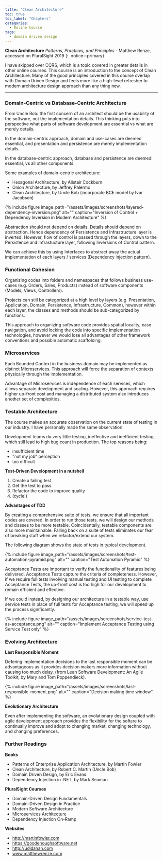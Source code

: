 ```yaml
---
title: "Clean Architecture"
toc: true
toc_label: "Chapters"
categories:
  - Online Course
tags:
  - domain driven design
---
```


**Clean Architecture** *Patterns, Practices, and Principles* - Matthew Renze, accessed on PluralSight 2019
{: .notice--primary}

I have skipped over CQRS, which is a topic covered in greater details in other online courses. This course is an introduction to the concept of Clean Architecture. Many of the good principles covered in this course overlap with Domain Driven Design and feels more like a high-level refresher to modern architecture design approach than any thing new.

___

### Domain-Centric vs Database-Centric Architecture
From Uncle Bob: the first concern of an architect should be the usability of the software, not the implementation details. This thinking puts into perspective what parts of software development are essential vs what are merely details.

In the domain-centric approach, domain and use-cases are deemed essential, and presentation and persistence are merely implementation details.

In the database-centric approach, database and persistence are deemed essential, vs all other components.

Some examples of domain-centric architecture:
- Hexagonal Architecture, by Alistair Cockburn
- Onion Architecture, by Jeffrey Palermo
- Clean Architecture, by Uncle Bob (incorporate BCE model by Ivar Jacobson)

{% include figure image_path="/assets/images/screenshots/layered-dependency-inversion.png" alt="" caption="Inversion of Control + Dependency Inversion in Modern Architecture" %}

Abstraction should not depend on details. Details should depend on abstraction. Hence dependency of Persistence and Infrastructure layer is inverted. However, flow of control is passed through the layers, down to the Persistence and Infrastucture layer, following Inversions of Control pattern.

We can achieve this by using Interfaces to abstract away the actual implementation of each layers / services (Dependency Injection pattern).

### Functional Cohesion
Organizing codes into folders and namespaces that follows business use-cases (e.g. Orders, Sales, Products) instead of software components (Models, Views, Controllers).

Projects can still be categorized at a high level by layers (e.g. Presentation, Application, Domain, Persistence, Infrastructure, Common), however within each layer, the classes and methods should be sub-categorized by functions.

This approach to organizing software code provides spatial locality, ease navigation, and avoid locking the code into specific implementation technologies, however we would lose all advantages of other framework conventions and possible automatic scaffolding.

### Microservices
Each Bounded Context in the business domain may be implemented as distinct Microservices. This approach will force the separation of contexts physically through the implementation.

Advantage of Microservices is independence of each services, which allows separate development and scaling. However, this approach requires higher up-front cost and managing a distributed system also introduces another set of complexities.

### Testable Architecture
The course makes an accurate observation on the current state of testing in our industry. I have personally made the same observation.

Development teams do very little testing, ineffective and inefficient testing, which still lead to high bug count in production. The top reasons being:
- insufficient time
- "not my job" perception
- too difficult

**Test-Driven Development in a nutshell**

1. Create a failing test
2. Get the test to pass
3. Refactor the code to improve quality
4. (cycle!)

**Advantages of TDD**

By creating a comprehensive suite of tests, we ensure that all important codes are covered. In order to run those tests, we will design our methods and classes to be more testable. Coincidentally, testable components are also more maintainable. Falling back on a suite of tests eliminates our fear of breaking stuff when we refactor/extend our system.

The following diagram shows the state of tests in typical development.

{% include figure image_path="/assets/images/screenshots/test-automation-pyramid.png" alt="" caption="Test Automation Pyramid" %}

Acceptance Tests are important to verify the functionality of features being delivered. Acceptance Tests capture the criteria of completeness. However, if we require full tests involving manual testing and UI testing to complete Acceptance Tests, the up-front cost is too high for our development to remain efficient and effective.

If we could instead, by designing our architecture in a testable way, use service tests in place of full tests for Acceptance testing, we will speed up the process significantly.

{% include figure image_path="/assets/images/screenshots/service-test-as-acceptance.png" alt="" caption="Implement Acceptance Testing using Service Test only" %}

### Evolving Architecture

**Last Responsible Moment**

Defering implementation decisions to the last responsible moment can be advantageous as it provides decision makers more information without causing too much delay. (from Lean Software Development: An Agile Toolkit, by Mary and Tom Poppendieck). 

{% include figure image_path="/assets/images/screenshots/last-responsible-moment.png" alt="" caption="Decision making time window" %}

**Evolutionary Architecture**

Even after implementing the software, an evolutionary design coupled with agile development approach provides the flexibility for the softare to continually improve and adopt to changing market, changing technology, and changing preferences.

### Further Readings

**Books**
- Patterns of Enterprise Application Architecture, by Martin Fowler
- Clean Architecture, by Robert C. Martin (Uncle Bob)
- Domain Driven Design, by Eric Evans
- Dependency Injection in .NET, by Mark Seaman

**PluralSight Courses**
- Domain-Driven Design Fundamentals
- Domain-Driven Design in Practice
- Modern Software Architecture
- Microservices Architecture
- Dependency Injection On-Ramp

**Websites**
- http://martinfowler.com
- https://goodenoughsoftware.net
- http://udidahan.com
- www.matthewrenze.com